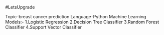 #LetsUpgrade

Topic-breast cancer prediction
Language-Python
Machine Learning Models:- 1.Logistic Regression 2.Decision Tree Classifier 3.Random Forest Classifier 4.Support Vector Classifier
